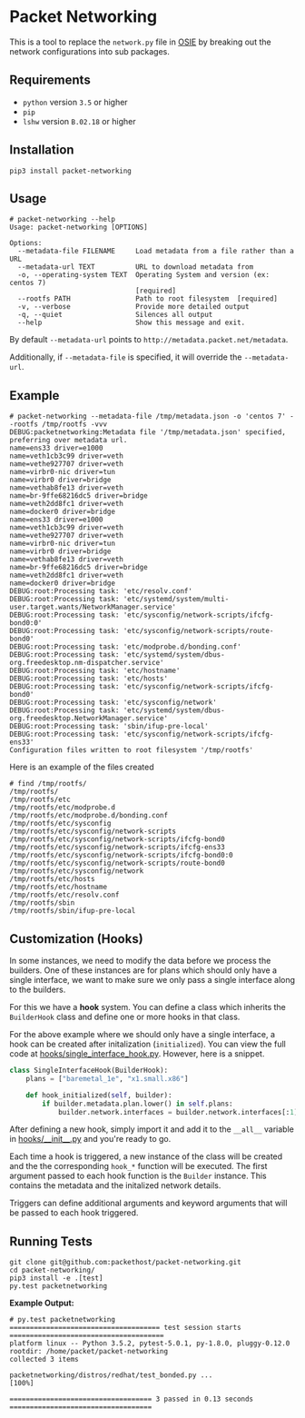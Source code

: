 # Packet Networking

This is a tool to replace the `network.py` file in [OSIE](https://github.com/packethost/osie) by breaking out the
network configurations into sub packages.

## Requirements

- `python` version `3.5` or higher
- `pip`
- `lshw` version `B.02.18` or higher

## Installation

```shell
pip3 install packet-networking
```

## Usage

```shell
# packet-networking --help
Usage: packet-networking [OPTIONS]

Options:
  --metadata-file FILENAME     Load metadata from a file rather than a URL
  --metadata-url TEXT          URL to download metadata from
  -o, --operating-system TEXT  Operating System and version (ex: centos 7)
                               [required]
  --rootfs PATH                Path to root filesystem  [required]
  -v, --verbose                Provide more detailed output
  -q, --quiet                  Silences all output
  --help                       Show this message and exit.
```

By default `--metadata-url` points to `http://metadata.packet.net/metadata`.

Additionally, if `--metadata-file` is specified, it will override the
`--metadata-url`.

## Example

```
# packet-networking --metadata-file /tmp/metadata.json -o 'centos 7' --rootfs /tmp/rootfs -vvv
DEBUG:packetnetworking:Metadata file '/tmp/metadata.json' specified, preferring over metadata url.
name=ens33 driver=e1000     
name=veth1cb3c99 driver=veth
name=vethe927707 driver=veth
name=virbr0-nic driver=tun
name=virbr0 driver=bridge
name=vethab8fe13 driver=veth
name=br-9ffe68216dc5 driver=bridge
name=veth2dd8fc1 driver=veth
name=docker0 driver=bridge
name=ens33 driver=e1000     
name=veth1cb3c99 driver=veth
name=vethe927707 driver=veth
name=virbr0-nic driver=tun
name=virbr0 driver=bridge
name=vethab8fe13 driver=veth
name=br-9ffe68216dc5 driver=bridge
name=veth2dd8fc1 driver=veth
name=docker0 driver=bridge
DEBUG:root:Processing task: 'etc/resolv.conf'
DEBUG:root:Processing task: 'etc/systemd/system/multi-user.target.wants/NetworkManager.service'
DEBUG:root:Processing task: 'etc/sysconfig/network-scripts/ifcfg-bond0:0'
DEBUG:root:Processing task: 'etc/sysconfig/network-scripts/route-bond0'
DEBUG:root:Processing task: 'etc/modprobe.d/bonding.conf'
DEBUG:root:Processing task: 'etc/systemd/system/dbus-org.freedesktop.nm-dispatcher.service'
DEBUG:root:Processing task: 'etc/hostname'
DEBUG:root:Processing task: 'etc/hosts'
DEBUG:root:Processing task: 'etc/sysconfig/network-scripts/ifcfg-bond0'
DEBUG:root:Processing task: 'etc/sysconfig/network'
DEBUG:root:Processing task: 'etc/systemd/system/dbus-org.freedesktop.NetworkManager.service'
DEBUG:root:Processing task: 'sbin/ifup-pre-local'
DEBUG:root:Processing task: 'etc/sysconfig/network-scripts/ifcfg-ens33'
Configuration files written to root filesystem '/tmp/rootfs'
```

Here is an example of the files created

```
# find /tmp/rootfs/
/tmp/rootfs/
/tmp/rootfs/etc
/tmp/rootfs/etc/modprobe.d
/tmp/rootfs/etc/modprobe.d/bonding.conf
/tmp/rootfs/etc/sysconfig
/tmp/rootfs/etc/sysconfig/network-scripts
/tmp/rootfs/etc/sysconfig/network-scripts/ifcfg-bond0
/tmp/rootfs/etc/sysconfig/network-scripts/ifcfg-ens33
/tmp/rootfs/etc/sysconfig/network-scripts/ifcfg-bond0:0
/tmp/rootfs/etc/sysconfig/network-scripts/route-bond0
/tmp/rootfs/etc/sysconfig/network
/tmp/rootfs/etc/hosts
/tmp/rootfs/etc/hostname
/tmp/rootfs/etc/resolv.conf
/tmp/rootfs/sbin
/tmp/rootfs/sbin/ifup-pre-local
```

## Customization (Hooks)

In some instances, we need to modify the data before we process the builders.
One of these instances are for plans which should only have a single interface,
we want to make sure we only pass a single interface along to the builders.

For this we have a **hook** system. You can define a class which inherits the
`BuilderHook` class and define one or more hooks in that class.

For the above example where we should only have a single interface, a hook
can be created after initalization (`initialized`). You can view the full
code at [hooks/single_interface_hook.py](packetnetworking/hooks/single_interface_hook.py).
However, here is a snippet.

```python
class SingleInterfaceHook(BuilderHook):
    plans = ["baremetal_1e", "x1.small.x86"]

    def hook_initialized(self, builder):
        if builder.metadata.plan.lower() in self.plans:
            builder.network.interfaces = builder.network.interfaces[:1]
```

After defining a new hook, simply import it and add it to the `__all__` variable
in [hooks/\_\_init\_\_.py](packetnetworking/hooks/__init__.py) and you're ready
to go.

Each time a hook is triggered, a new instance of the class will be created and
the the corresponding `hook_*` function will be executed. The first argument
passed to each hook function is the `Builder` instance. This contains the
metadata and the initalized network details.

Triggers can define additional arguments and keyword arguments that will be
passed to each hook triggered.

## Running Tests

```
git clone git@github.com:packethost/packet-networking.git
cd packet-networking/
pip3 install -e .[test]
py.test packetnetworking
```

**Example Output:**

```
# py.test packetnetworking
===================================== test session starts ======================================
platform linux -- Python 3.5.2, pytest-5.0.1, py-1.8.0, pluggy-0.12.0
rootdir: /home/packet/packet-networking
collected 3 items                                                                              

packetnetworking/distros/redhat/test_bonded.py ...                                       [100%]

=================================== 3 passed in 0.13 seconds ===================================
```